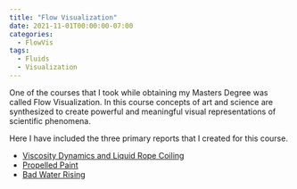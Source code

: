 ```yaml
---
title: "Flow Visualization"
date: 2021-11-01T00:00:00-07:00
categories:
  - FlowVis
tags:
  - Fluids
  - Visualization
---
```


One of the courses that I took while obtaining my Masters Degree was called Flow Visualization. In this course concepts of art and science are synthesized to create powerful and meaningful visual representations of scientific phenomena.

Here I have included the three primary reports that I created for this course.
- <a href="https://jacob-haimes.github.io/PDFs/JacobHaimes_Viscosity-Dynamics_FlowVis.pdf" target="_blank">Viscosity Dynamics and Liquid Rope Coiling</a>
- <a href="https://jacob-haimes.github.io/PDFs/JacobHaimes_Propelled-Paint_FlowVis.pdf" target="_blank">Propelled Paint</a>
- <a href="https://jacob-haimes.github.io/PDFs/JacobHaimes_Bad-Water-Rising_FlowVis.pdf" target="_blank">Bad Water Rising</a>
